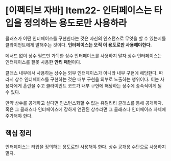 # [이펙티브 자바] Item22- 인터페이스는 타입을 정의하는 용도로만 사용하라

클래스가 어떤 인터페이스를 구현한다는 것은 자신의 인스턴스로 무엇을 할 수 있는지를 클라이언트에게 말해주는 것이다. **인터페이스는 오직 이 용도로만 사용해야한다.**

메서드 없이 상수 필드만 가득한 상수 인터페이스를 사용하지 말자.상수 인터페이스는 인터페이스를 잘못 사용한 **안티 패턴**이다.

클래스 내부에서 사용하는 상수는 외부 인터페이스가 아니라 내부 구현에 해당한다. 따라서 상수 인터페이스를 구현하는 것은 내부 구현을 외부로 노출하는 행위이다. 이는 사용자에게 혼란을 주고 클라이언트 코드가 내부 구현에 해당하는 상수에 종속적이게 될 수 있다.

만약 상수를 공개하고 싶다면 인스턴스화할 수 없는 유틸리티 클래스를 통해 공개하자. 혹은 그 클래스나 인터페이스에 강하게 연관된 상수라면 그 클래스나 인터페이스 자체에 주가해야 한다.

## 핵심 정리

인터페이스는 타입을 정의하는 용도로만 사용해야 한다. 상수 공개용 수단으로 사용하지 말자.